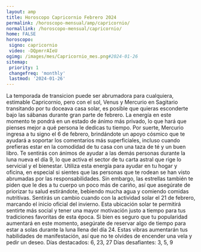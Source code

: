 ```yaml
---
layout: amp
title: Horoscopo Capricornio Febrero 2024 
permalink: /horoscopo-mensual/amp/capricornio/
normallink: /horoscopo-mensual/capricornio/
home: FALSE
horoscopo:
 signo: capricornio
 video: -DQpmrrAIeU
ogimg: /images/mes/Capricornio_mes.png#2024-01-26
sitemap:
 priority: 1
 changefreq: 'monthly'
 lastmod: '2024-01-26'
---
```



La temporada de transicion puede ser abrumadora para cualquiera, estimable Capricornio, pero con el sol, Venus y Mercurio en Sagitario transitando por tu doceava casa solar, es posible que quieras esconderte bajo las sábanas durante gran parte de febrero. La energía en este momento te pondrá en un estado de ánimo más privado, lo que hará que pienses mejor a qué persona le dedicas tu tiempo. Por suerte, Mercurio ingresa a tu signo el 6 de febrero, brindándote un apoyo cósmico que te ayudará a soportar los comentarios más superficiales, incluso cuando prefieras estar en la comodidad de tu casa con una taza de té y un buen libro.
Te sentirás con ánimos de ayudar a las demás personas durante la luna nueva el día 9, lo que activa el sector de tu carta astral que rige lo servicial y el bienestar. Utiliza esta energía para ayudar en tu hogar y oficina, en especial si sientes que las personas que te rodean se han visto abrumadas por las responsabilidades. Sin embargo, las estrellas también te piden que le des a tu cuerpo un poco más de cariño, así que asegúrate de priorizar tu salud estirándote, bebiendo mucha agua y comiendo comidas nutritivas.
Sentirás un cambio cuando con la actividad solar el 21 de febrero, marcando el inicio oficial del invierno. Esta ubicación solar te permitirá sentirte más social y tener una mayor motivación justo a tiempo para tus tradiciones favoritas de esta época. Si bien es seguro que tu popularidad aumentará en este momento, asegúrate de reservar algo de tiempo para estar a solas durante la luna llena del día 24. Estas vibras aumentarán tus habilidades de manifestación, así que no te olvides de encender una vela y pedir un deseo.
Días destacados: 6, 23, 27
Días desafiantes: 3, 5, 9